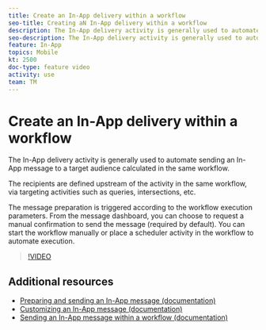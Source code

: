 ```yaml
---
title: Create an In-App delivery within a workflow
seo-title: Creating aN In-App delivery within a workflow
description: The In-App delivery activity is generally used to automate sending an In-App message to a target audience calculated in the same workflow.
seo-description: The In-App delivery activity is generally used to automate sending an In-App message to a target audience calculated in the same workflow.
feature: In-App
topics: Mobile
kt: 2500
doc-type: feature video
activity: use
team: TM
---
```


# Create an In-App delivery within a workflow

The In-App delivery activity is generally used to automate sending an In-App message to a target audience calculated in the same workflow.

The recipients are defined upstream of the activity in the same workflow, via targeting activities such as queries, intersections, etc.

The message preparation is triggered according to the workflow execution parameters. From the message dashboard, you can choose to request a manual confirmation to send the message (required by default). You can start the workflow manually or place a scheduler activity in the workflow to automate execution.

>[!VIDEO](https://video.tv.adobe.com/v/26226?quality=12)

## Additional resources

* [Preparing and sending an In-App message (documentation)](https://docs.adobe.com/content/help/en/campaign-standard/using/communication-channels/in-app-messaging/preparing-and-sending-an-in-app-message.html)
* [Customizing an In-App message (documentation)](https://docs.adobe.com/content/help/en/campaign-standard/using/communication-channels/in-app-messaging/customizing-an-in-app-message.html)
* [Sending an In-App message within a workflow  (documentation)](https://docs.adobe.com/content/help/en/campaign-standard/using/managing-processes-and-data/channel-activities/in-app-delivery.html)
